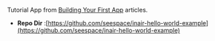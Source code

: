 Tutorial App from [Building Your First App]() articles.

-  **Repo Dir** :[https://github.com/seespace/inair-hello-world-example](https://github.com/seespace/inair-hello-world-example)

